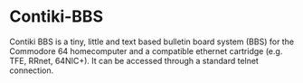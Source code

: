 # Contiki-BBS
Contiki BBS is a tiny, little and text based bulletin board system (BBS) for the Commodore 64 homecomputer and a compatible ethernet cartridge (e.g. TFE, RRnet, 64NIC+). It  can be accessed through a standard telnet connection.
